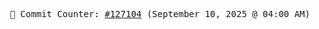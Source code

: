 <p align="center">
    <samp>
        📮 Commit Counter: <a href="https://github.com/Javascript-void0/Javascript-void0/commits/main">#127104</a> (September 10, 2025 @ 04:00 AM)
    </samp>
</p>